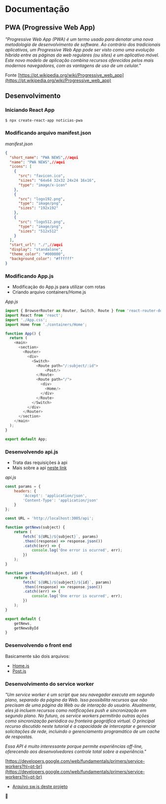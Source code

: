 # Documentação

## PWA (Progressive Web App)

*"Progressive Web App (PWA) é um termo usado para denotar uma nova metodologia de desenvolvimento de software. Ao contrário dos tradicionais aplicativos, um Progressive Web App pode ser visto como uma evolução híbrida entre as páginas da web regulares (ou sites) e um aplicativo móvel. Este novo modelo de aplicação combina recursos oferecidos pelos mais modernos navegadores, com as vantagens de uso de um celular."*

Fonte [https://pt.wikipedia.org/wiki/Progressive_web_app](https://pt.wikipedia.org/wiki/Progressive_web_app)

## Desenvolvimento

### Iniciando React App

```bash
$ npx create-react-app noticias-pwa
```
### Modificando arquivo manifest.json

*manifest.json*

```json
{
  "short_name": "PWA NEWS",//aqui
  "name": "PWA NEWS",//aqui
  "icons": [
    {
      "src": "favicon.ico",
      "sizes": "64x64 32x32 24x24 16x16",
      "type": "image/x-icon"
    },
    {
      "src": "logo192.png",
      "type": "image/png",
      "sizes": "192x192"
    },
    {
      "src": "logo512.png",
      "type": "image/png",
      "sizes": "512x512"
    }
  ],
  "start_url": "./",//aqui
  "display": "standalone",
  "theme_color": "#000000",
  "background_color": "#ffffff"
}
```
### Modificando App.js

- Modificação do App.js para utilizar com rotas
- Criando arquivo containers/Home.js 

*App.js*

```javascript
import { BrowserRouter as Router, Switch, Route } from 'react-router-dom';
import React from 'react';
import './App.css';
import Home from './containers/Home';

function App() {
  return (
    <main>
      <section>
        <Router>
          <div>
            <Switch>
              <Route path="/:subject/:id">
                  <Post/>
              </Route>
              <Route path="/">
                <div>
                  <Home/>
                </div>
              </Route>
            </Switch>
          </div>
        </Router>
      </section>
    </main>
  );
}

export default App;

```
### Desenvolvendo api.js

- Trata das requisições à api
- Mais sobre a api [neste link](https://github.com/NeiTDutra/dio-react-pwa-api)

*api.js*

```javascript
const params = {
    headers: {
        'Accept': 'application/json',
        'Content-Type': 'application/json'
    }
};

const URL = 'http://localhost:3005/api';

function getNews(subject) {
    return (
        fetch(`${URL}/${subject}`, params)
        .then((response) => response.json())
        .catch((err) => {
            console.log('One error is ocurred', err);
        })
    );
}

function getNewsById(subject, id) {
    return (
        fetch(`${URL}/${subject}/${id}`, params)
        .then((response) => response.json())
        .catch((err) => {
            console.log('One error is ocurred', err);
        })
    );
}

export default {
    getNews,
    getNewsById
}
```

### Desenvolvendo o front end

Basicamente são dois arquivos:

- [Home.js](https://github.com/NeiTDutra/dio-react-pwa/blob/master/HOME.md)
- [Post.js](https://github.com/NeiTDutra/dio-react-pwa/blob/master/POST.md)

### Desenvolvimento do service worker

*"Um service worker é um script que seu navegador executa em segundo plano, separado da página da Web. Isso possibilita recursos que não precisam de uma página da Web ou de interação do usuário. Atualmente, eles já incluem recursos como notificações push e sincronização em segundo plano. No futuro, os service workers permitirão outras ações como sincronização periódica ou fronteira geográfica virtual. O principal recurso discutido neste tutorial é a capacidade de interceptar e gerenciar solicitações de rede, incluindo o gerenciamento programático de um cache de respostas.*

*Essa API é muito interessante porque permite experiências off-line, oferecendo aos desenvolvedores controle total sobre a experiência."*

[https://developers.google.com/web/fundamentals/primers/service-workers?hl=pt-br](https://developers.google.com/web/fundamentals/primers/service-workers?hl=pt-br)

- [Arquivo sw.js deste projeto]()

:construction:
